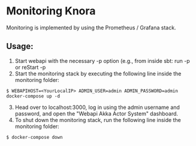 <!---
Copyright © 2015-2019 the contributors (see Contributors.md).

This file is part of Knora.

Knora is free software: you can redistribute it and/or modify
it under the terms of the GNU Affero General Public License as published
by the Free Software Foundation, either version 3 of the License, or
(at your option) any later version.

Knora is distributed in the hope that it will be useful,
but WITHOUT ANY WARRANTY; without even the implied warranty of
MERCHANTABILITY or FITNESS FOR A PARTICULAR PURPOSE.  See the
GNU Affero General Public License for more details.

You should have received a copy of the GNU Affero General Public
License along with Knora.  If not, see <http://www.gnu.org/licenses/>.
-->

# Monitoring Knora

Monitoring is implemented by using the Prometheus / Grafana stack.

## Usage:

1)  Start webapi with the necessary -p option (e.g., from inside sbt:
    run -p or reStart -p
2)  Start the monitoring stack by executing the following line inside
    the monitoring
    folder:

<!-- end list -->

    $ WEBAPIHOST=<YourLocalIP> ADMIN_USER=admin ADMIN_PASSWORD=admin docker-compose up -d

3)  Head over to localhost:3000, log in using the admin username and
    password, and open the "Webapi Akka Actor System" dashboard.
4)  To shut down the monitoring stack, run the following line inside the
    monitoring folder:

<!-- end list -->

    $ docker-compose down
